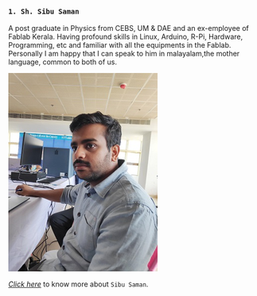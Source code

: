 ### `1. Sh. Sibu Saman`
A post graduate in Physics from CEBS, UM & DAE and an ex-employee of Fablab Kerala. Having profound skills in Linux, Arduino, R-Pi, Hardware, Programming, etc and familiar with all the equipments in the Fablab. Personally I am happy that I can speak to him in malayalam,the mother language, common to both of us.

![Sibu Saman](img/sibu.jpg "Sibu Saman")

[_Click here_](https://github.com/sibusaman/ "Details of Francisco Sanchez") to know more about `Sibu Saman`.
